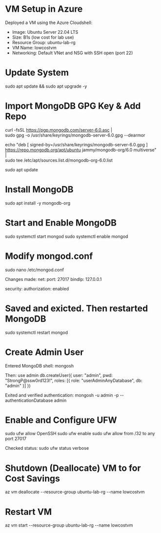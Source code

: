 # VM Setup in Azure
Deployed a VM using the Azure Cloudshell:
- Image: Ubuntu Server 22.04 LTS
- Size: B1s (low cost for lab use)
- Resource Group: ubuntu-lab-rg
- VM Name: lowcostvm
- Networking: Default VNet and NSG with SSH open (port 22)

# Update System 
sudo apt update && sudo apt upgrade -y

# Import MongoDB GPG Key & Add Repo
curl -fsSL https://pgp.mongodb.com/server-6.0.asc | \
sudo gpg -o /usr/share/keyrings/mongodb-server-6.0.gpg --dearmor

echo "deb [ signed-by=/usr/share/keyrings/mongodb-server-6.0.gpg ] \
https://repo.mongodb.org/apt/ubuntu jammy/mongodb-org/6.0 multiverse" | \
sudo tee /etc/apt/sources.list.d/mongodb-org-6.0.list

sudo apt update

# Install MongoDB
sudo apt install -y mongodb-org


# Start and Enable MongoDB
sudo systemctl start mongod
sudo systemctl enable mongod

# Modify mongod.conf
sudo nano /etc/mongod.conf

Changes made:
net:
  port: 27017
  bindIp: 127.0.0.1

security:
  authorization: enabled

# Saved and exicted. Then restarted MongoDB
sudo systemctl restart mongod

# Create Admin User 
Entered MongoDB shell:
mongosh

Then:
use admin
db.createUser({
    user: "admin",
    pwd: "StrongP@ssw0rd123!",
    roles: [{ role: "userAdminAnyDatabase", db: "admin" }]
})

Exited and verified authentication:
mongosh -u admin -p --authenticationDatabase admin

# Enable and Configure UFW
sudo ufw allow OpenSSH
sudo ufw enable
sudo ufw allow from <my-ip>/32 to any port 27017

Checked status:
sudo ufw status verbose

# Shutdown (Deallocate) VM to for Cost Savings
az vm deallocate --resource-group ubuntu-lab-rg --name lowcostvm

# Restart VM
az vm start --resource-group ubuntu-lab-rg --name lowcostvm
